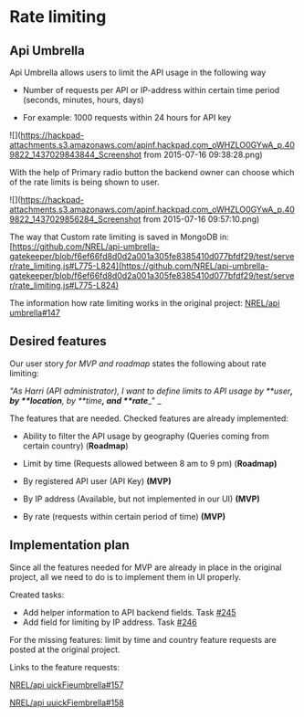 # Rate limiting

## Api Umbrella

Api Umbrella allows users to limit the API usage in the following way

- Number of requests per API or IP-address within certain time period (seconds, minutes, hours, days)

- For example: 1000 requests within 24 hours for API key <X>

![](https://hackpad-attachments.s3.amazonaws.com/apinf.hackpad.com_oWHZLO0GYwA_p.409822_1437029843844_Screenshot from 2015-07-16 09:38:28.png)

With the help of Primary radio button the backend owner can choose which of the rate limits is being shown to user.

![](https://hackpad-attachments.s3.amazonaws.com/apinf.hackpad.com_oWHZLO0GYwA_p.409822_1437029856284_Screenshot from 2015-07-16 09:57:10.png)

The way that Custom rate limiting is saved in MongoDB in:  [](https://github.com/NREL/api-umbrella-gatekeeper/blob/f6ef66fd8d0d2a001a305fe8385410d077bfdf29/test/server/rate_limiting.js#L775-L824)[https://github.com/NREL/api-umbrella-gatekeeper/blob/f6ef66fd8d0d2a001a305fe8385410d077bfdf29/test/server/rate_limiting.js#L775-L824](https://github.com/NREL/api-umbrella-gatekeeper/blob/f6ef66fd8d0d2a001a305fe8385410d077bfdf29/test/server/rate_limiting.js#L775-L824)

The information how rate limiting works in the original project: [NREL/api umbrella#147](https://github.com/NREL/api-umbrella/issues/147)

## Desired features

Our user story _for MVP and roadmap_ states the following about rate limiting:

_"As Harri (API administrator), I want to define limits to API usage by **user_**_, by **location_**_, by **time_**_, and **rate_**_" _

The features that are needed. Checked features are already implemented:

*   Ability to filter the API usage by geography (Queries coming from certain country) (**Roadmap**)
*   Limit by time (Requests allowed between 8 am to 9 pm) (**Roadmap)**

*   By registered API user (API Key) **(MVP)**

*   By IP address (Available, but not implemented in our UI) **(MVP)**

*   By rate (requests within certain period of time) **(MVP)**

## Implementation plan

Since all the features needed for MVP are already in place in the original project, all we need to do is to implement them in UI properly. 

Created tasks:

*   Add helper information to API backend fields. Task [#245](https://github.com/apinf/api-umbrella-dashboard/issues/245) 
*   Add field for limiting by IP address. Task [#246](https://github.com/apinf/api-umbrella-dashboard/issues/246)  

For the missing features: limit by time and country feature requests are posted at the original project.

Links to the feature requests: 

[NREL/api uickFieumbrella#157](https://github.com/NREL/api-umbrella/issues/157)

[NREL/api uuickFiembrella#158](https://github.com/NREL/api-umbrella/issues/158)